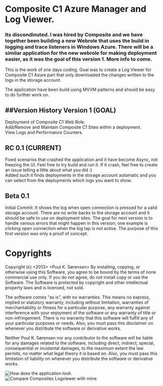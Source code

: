 Composite C1 Azure Manager and Log Viewer.
==============

### Its discondinuted. I was hired by Composite and we have together been building a new Webrole that uses the build in logging and trace listeners in Windows Azure. There will be a similar application for the new webrole for making deployment easier, as it was the goal of this version 1. More info to come.

This is the work of one days coding. Goal was to create a Log Viewer for Composite C1 Azure part that only downloaded the changes written to the logs in the storage account.  

The application have been build using MVVM patterns and should be easy to do further work on.



##Version History
Version 1 (GOAL)
----------------
Deployment of Composite C1  Web Role.  
Add/Remove and Maintain Composite C1 Sites within a deployment.   
View Logs and Performance Counters.   

RC 0.1 (CURRENT)
---
Fixed scenarios that crashed the application and it have become Async, not freezing the UI. Feel free to try build and run it. If it crash, feel free to create an issue telling a little about what you did :)  
Added such it finds deployments in the storage account automatic and you can select from the deployments which logs you want to show.
 
Beta 0.1
---
Initial Commit: It shows the log when open connection is pressed for a valid storage account. There are no write backs to the storage account and it should be safe to use on deployment sites.
The goal for next version is to handle various errors that might happen in this version; one example is clicking open connection when the log tap is not active.
The purpose of this first version was only a proof of concept.

Copyrights
==========
Copyright (c) \<2013> \<Poul K. Sørensen>
By installing, copying, or otherwise using this Software, you agree to be bound by the terms of none commercial use only. If you do not agree, do not install copy or use the Software. The Software is protected by copyright and other intellectual property laws and is licensed, not sold.

The software comes “as is”, with no warranties. This means no express, implied or statutory warranty, including without limitation, warranties of merchantability or fitness for a particular purpose, any warranty against interference with your enjoyment of the software or any warranty of title or non-infringement. There is no warranty that this software will fulfill any of your particular purposes or needs. Also, you must pass this disclaimer on whenever you distribute the software or derivative works.

Neither Poul K. Sørensen nor any contributor to the software will be liable for any damages related to the software, including direct, indirect, special, consequential or incidental damages, to the maximum extent the law permits, no matter what legal theory it is based on. Also, you must pass this limitation of liability on whenever you distribute the software or derivative works.




![How does the application look.](https://raw.github.com/s093294/C1AzureManager/master/c1logviewer_gui1.png "The Gui")
![Compare Composites Logviewer with mine.](https://raw.github.com/s093294/C1AzureManager/master/c1logviewer.png "Network Usages")


